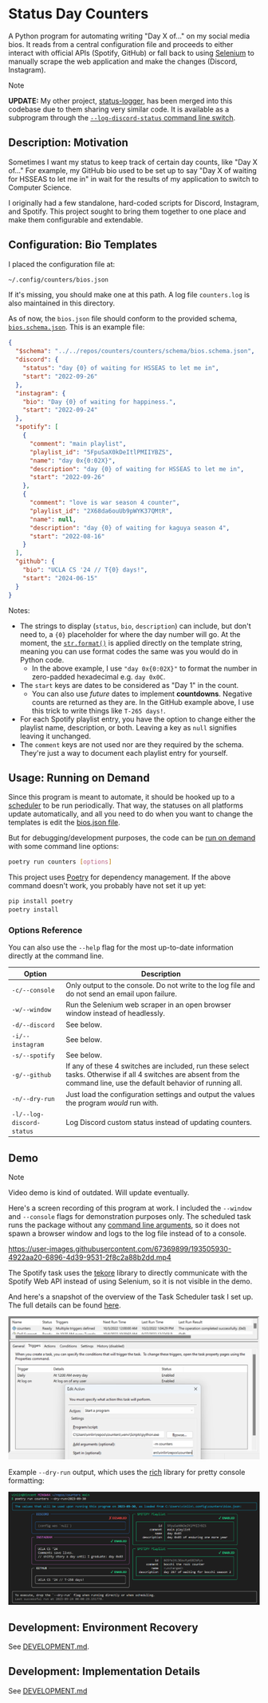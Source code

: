 # Status Day Counters

<!-- > :mega: This README is mostly for future me if I decide to come back and
> review/enhance this project. If by any chance you are a stray visitor, you're
> welcome to use this code and instructions to mess around with your social
> media accounts too. -->

A Python program for automating writing "Day X of..." on my social media bios.
It reads from a central configuration file and proceeds to either interact with
official APIs (Spotify, GitHub) or fall back to using
[Selenium](https://selenium-python.readthedocs.io/index.html) to manually scrape
the web application and make the changes (Discord, Instagram).

> [!NOTE]
>
> **UPDATE:** My other project,
> [status-logger](https://github.com/vinlin24/status-logger), has been merged
> into this codebase due to them sharing very similar code. It is available as a
> subprogram through the [`--log-discord-status` command line
> switch](#options-reference).


## Description: Motivation

Sometimes I want my status to keep track of certain day counts, like "Day X
of..." For example, my GitHub bio used to be set up to say "Day X of waiting for
HSSEAS to let me in" in wait for the results of my application to switch to
Computer Science.

I originally had a few standalone, hard-coded scripts for Discord, Instagram,
and Spotify. This project sought to bring them together to one place and make
them configurable and extendable.


## Configuration: Bio Templates

I placed the configuration file at:

```sh
~/.config/counters/bios.json
```

If it's missing, you should make one at this path. A log file `counters.log` is
also maintained in this directory.

As of now, the `bios.json` file should conform to the provided schema,
[`bios.schema.json`](counters/schema/bios.schema.json). This is an example file:

```json
{
  "$schema": "../../repos/counters/counters/schema/bios.schema.json",
  "discord": {
    "status": "day {0} of waiting for HSSEAS to let me in",
    "start": "2022-09-26"
  },
  "instagram": {
    "bio": "Day {0} of waiting for happiness.",
    "start": "2022-09-24"
  },
  "spotify": [
    {
      "comment": "main playlist",
      "playlist_id": "5FpuSaX0kDeItlPMIIYBZS",
      "name": "day 0x{0:02X}",
      "description": "day {0} of waiting for HSSEAS to let me in",
      "start": "2022-09-26"
    },
    {
      "comment": "love is war season 4 counter",
      "playlist_id": "2X68da6ouUb9pWYK37QMtR",
      "name": null,
      "description": "day {0} of waiting for kaguya season 4",
      "start": "2022-08-16"
    }
  ],
  "github": {
    "bio": "UCLA CS '24 // T{0} days!",
    "start": "2024-06-15"
  }
}
```

Notes:

* The strings to display (`status`, `bio`, `description`) can include, but don't
  need to, a `{0}` placeholder for where the day number will go. At the moment,
  the
  [`str.format()`](https://docs.python.org/3/library/stdtypes.html#str.format)
  is applied directly on the template string, meaning you can use format codes
  the same was you would do in Python code.
  * In the above example, I use `"day 0x{0:02X}"` to format the number in
    zero-padded hexadecimal e.g. `day 0x0C`.
* The `start` keys are dates to be considered as "Day 1" in the count.
  * You can also use *future* dates to implement **countdowns**. Negative counts
    are returned as they are. In the GitHub example above, I use this trick
    to write things like `T-265 days!`.
* For each Spotify playlist entry, you have the option to change either the
  playlist name, description, or both. Leaving a key as `null` signifies leaving
  it unchanged.
* The `comment` keys are not used nor are they required by the schema. They're
  just a way to document each playlist entry for yourself.


## Usage: Running on Demand

Since this program is meant to automate, it should be hooked up to a
[scheduler](docs/SETUP.md) to be run periodically. That way, the statuses on all
platforms update automatically, and all you need to do when you want to change
the templates is edit the [bios.json file](#configuration-bio-templates).

But for debugging/development purposes, the code can be [run on demand](#demo)
with some command line options:

```sh
poetry run counters [options]
```

This project uses [Poetry](https://python-poetry.org/) for dependency
management. If the above command doesn't work, you probably have not set it up
yet:

```sh
pip install poetry
poetry install
```


### Options Reference

You can also use the `--help` flag for the most up-to-date information directly
at the command line.

| Option                    | Description                                                                                                                                                             |
| ------------------------- | ----------------------------------------------------------------------------------------------------------------------------------------------------------------------- |
| `-c/--console`            | Only output to the console. Do not write to the log file and do not send an email upon failure.                                                                         |
| `-w/--window`             | Run the Selenium web scraper in an open browser window instead of headlessly.                                                                                           |
| `-d/--discord`            | See below.                                                                                                                                                              |
| `-i/--instagram`          | See below.                                                                                                                                                              |
| `-s/--spotify`            | See below.                                                                                                                                                              |
| `-g/--github`             | If any of these 4 switches are included, run these select tasks. Otherwise if all 4 switches are absent from the command line, use the default behavior of running all. |
| `-n/--dry-run`            | Just load the configuration settings and output the values the program *would* run with.                                                                                |
| `-l/--log-discord-status` | Log Discord custom status instead of updating counters.                                                                                                                 |


## Demo

> [!NOTE]
>
> Video demo is kind of outdated. Will update eventually.

Here's a screen recording of this program at work. I included the `--window` and
`--console` flags for demonstration purposes only. The scheduled task runs the
package without any [command line arguments](#usage-running-on-demand), so it
does not spawn a browser window and logs to the log file instead of to a
console.

https://user-images.githubusercontent.com/67369899/193505930-4922aa20-6896-4d39-9531-2f8c2a88b2dd.mp4

The Spotify task uses the [tekore](docs/DEVELOPMENT.md#development-details)
library to directly communicate with the Spotify Web API instead of using
Selenium, so it is not visible in the demo.

And here's a snapshot of the overview of the Task Scheduler task I set up. The
full details can be found [here](docs/SETUP.md).

![Task Scheduler Overview](demo/task-scheduler-overview.png)

<!-- END TODO -->

Example `--dry-run` output, which uses the
[rich](https://rich.readthedocs.io/en/stable/introduction.html) library for
pretty console formatting:

![Dry Run Output](demo/dry-run-output.png)


## Development: Environment Recovery

See [DEVELOPMENT.md](docs/DEVELOPMENT.md#environment-recovery).


## Development: Implementation Details

See [DEVELOPMENT.md](docs/DEVELOPMENT.md#development-details)
